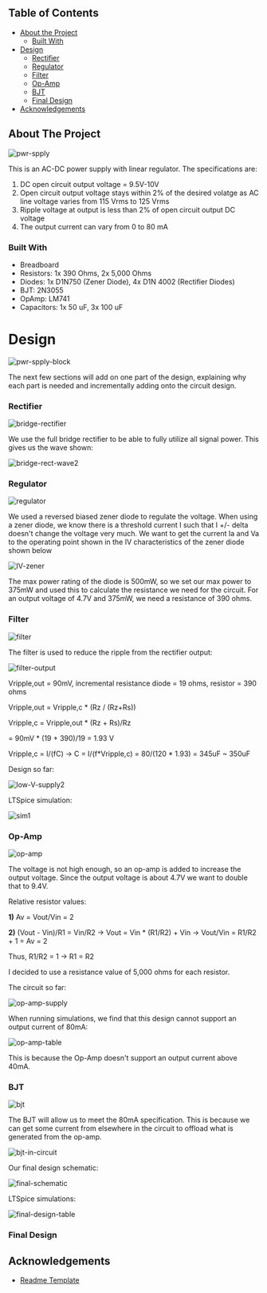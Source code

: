 <!-- TABLE OF CONTENTS -->
## Table of Contents

* [About the Project](#about-the-project)
  * [Built With](#built-with)
* [Design](#design)
  * [Rectifier](#rectifier)
  * [Regulator](#regulator)
  * [Filter](#filter)
  * [Op-Amp](#op-amp)
  * [BJT](#bjt)
  * [Final Design](#final-design)
* [Acknowledgements](#acknowledgements)



<!-- ABOUT THE PROJECT -->
## About The Project

![pwr-spply](pwr_spply_final.png)


This is an AC-DC power supply with linear regulator. The specifications are:

1) DC open circuit output voltage = 9.5V-10V
2) Open circuit output voltage stays within 2% of the desired volatge as AC line voltage varies from 115 Vrms to 125 Vrms
3) Ripple voltage at output is less than 2% of open circuit output DC voltage
4) The output current can vary from 0 to 80 mA


### Built With

* Breadboard
* Resistors: 1x 390 Ohms, 2x 5,000 Ohms
* Diodes: 1x D1N750 (Zener Diode), 4x D1N 4002 (Rectifier Diodes)
* BJT: 2N3055
* OpAmp: LM741
* Capacitors: 1x 50 uF, 3x 100 uF





# Design

![pwr-spply-block](power-supply-block.png)

The next few sections will add on one part of the design, explaining why each part is needed and incrementally adding onto the circuit design.

### Rectifier

![bridge-rectifier](full-bridge-rectifier.png)

We use the full bridge rectifier to be able to fully utilize all signal power.
This gives us the wave shown:

![bridge-rect-wave2](bridge-rect-wave2.png)

### Regulator

![regulator](regulator.png)

We used a reversed biased zener diode to regulate the voltage. 
When using a zener diode, we know there is a threshold current I such that I +/- delta doesn't change the voltage very much.
We want to get the current Ia and Va to the operating point shown in the IV characteristics of the zener diode shown below

![IV-zener](IV-zener.png)

The max power rating of the diode is 500mW, so we set our max power to 375mW and used this to calculate the resistance we need for the circuit.
For an output voltage of 4.7V and 375mW, we need a resistance of 390 ohms.

### Filter

![filter](filter.png)

The filter is used to reduce the ripple from the rectifier output:

![filter-output](filter-wave.png)

Vripple,out = 90mV, incremental resistance diode = 19 ohms, resistor = 390 ohms

Vripple,out = Vripple,c * (Rz / (Rz+Rs))

Vripple,c = Vripple,out * (Rz + Rs)/Rz

= 90mV * (19 + 390)/19 = 1.93 V

Vripple,c = I/(fC) -> C = I/(f\*Vripple,c) = 80/(120 * 1.93) = 345uF ~ 350uF

Design so far:

![low-V-supply2](low-V-supply2.png)

LTSpice simulation:

![sim1](sim1.png)

### Op-Amp

![op-amp](ap-amp.png)

The voltage is not high enough, so an op-amp is added to increase the output voltage.
Since the output voltage is about 4.7V we want to double that to 9.4V.

Relative resistor values:

**1)** Av = Vout/Vin = 2

**2)** (Vout - Vin)/R1 = Vin/R2 -> Vout = Vin * (R1/R2) + Vin -> Vout/Vin = R1/R2 + 1 = Av = 2

Thus, R1/R2 = 1 -> R1 = R2

I decided to use a resistance value of 5,000 ohms for each resistor.

The circuit so far:

![op-amp-supply](op-amp-supply.png)

When running simulations, we find that this design cannot support an output current of 80mA:

![op-amp-table](op-amp-table.png)

This is because the Op-Amp doesn't support an output current above 40mA.

### BJT

![bjt](bjt.png)

The BJT will allow us to meet the 80mA specification. 
This is because we can get some current from elsewhere in the circuit to offload what is generated from the op-amp.

![bjt-in-circuit](bjt-in-circuit.png)

Our final design schematic:

![final-schematic](final-schematic.png)

LTSpice simulations:

![final-design-table](final-design-table.png)

### Final Design



<!-- ACKNOWLEDGEMENTS -->
## Acknowledgements
* [Readme Template](https://github.com/othneildrew/Best-README-Template)




